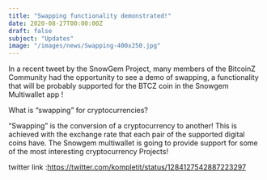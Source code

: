 ```yaml
---
title: "Swapping functionality demonstrated!"
date: 2020-08-27T00:00:00Z
draft: false
subject: "Updates"
image: "/images/news/Swapping-400x250.jpg"
---
```


In a recent tweet by the SnowGem Project, many members of the BitcoinZ Community had the opportunity to see a demo of swapping, a functionality that will be probably supported for the BTCZ coin in the Snowgem Multiwallet app !

What is “swapping” for cryptocurrencies?

“Swapping” is the conversion of a cryptocurrency to another! This is achieved with the exchange rate that each pair of the supported digital coins have. The Snowgem multiwallet is going to provide support for some of the most interesting cryptocurrency Projects!

twitter link :https://twitter.com/kompletit/status/1284127542887223297
